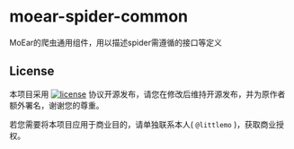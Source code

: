 # moear-spider-common

MoEar的爬虫通用组件，用以描述spider需遵循的接口等定义

## License

本项目采用 [![license](https://img.shields.io/github/license/littlemo/moear-spider-common.svg)](https://github.com/littlemo/moear-spider-common) 协议开源发布，请您在修改后维持开源发布，并为原作者额外署名，谢谢您的尊重。

若您需要将本项目应用于商业目的，请单独联系本人( `@littlemo` )，获取商业授权。
